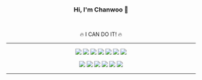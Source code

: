 <!--
**chanCo1/chanCo1** is a ✨ _special_ ✨ repository because its `README.md` (this file) appears on your GitHub profile.

Here are some ideas to get you started:

- 🔭 I’m currently working on ...
- 🌱 I’m currently learning ...
- 👯 I’m looking to collaborate on ...
- 🤔 I’m looking for help with ...
- 💬 Ask me about ...
- 📫 How to reach me: ...
- 😄 Pronouns: ...
- ⚡ Fun fact: ...
-->

<h3 align="center">
  Hi, I'm Chanwoo 🙌
</h3>

<br />

<div align="center">
  
🔥 I CAN DO IT! 🔥
  
</div>

---

<div align="center">
  
<img src="https://img.shields.io/badge/HTML5-E34F26?style=flat-square&logo=HTML5&logoColor=fff"/> <img src="https://img.shields.io/badge/CSS3-1572B6?style=flat-square&logo=CSS3&logoColor=fff"/> <img src="https://img.shields.io/badge/Scss-CC6699?style=flat-square&logo=Sass&logoColor=fff"/> <img src="https://img.shields.io/badge/JavaScript-F7DF1E?style=flat-square&logo=JavaScript&logoColor=fff"/> <img src="https://img.shields.io/badge/React-61DAFB?style=flat-square&logo=React&logoColor=fff"/> <img src="https://img.shields.io/badge/Redux-764ABC?style=flat-square&logo=Redux&logoColor=fff"/> <img src="https://img.shields.io/badge/Node.js-339933?style=flat-square&logo=Node.js&logoColor=fff"/>

<img src="https://img.shields.io/badge/Apple-000000?style=flat-square&logo=Apple&logoColor=fff"/> <img src="https://img.shields.io/badge/iTerm2-000?style=flat-square&logo=iTerm2&logoColor=green"/> <img src="https://img.shields.io/badge/Visual Studio Code-007ACC?style=flat-square&logo=Visual Studio Code&logoColor=fff"/> <img src="https://img.shields.io/badge/Git-F05032?style=flat-square&logo=Git&logoColor=fff"/> <img src="https://img.shields.io/badge/GitHub-181717?style=flat-square&logo=GitHub&logoColor=fff"/> <a href="https://chan-co.tistory.com/" target="_blank"><img src="https://img.shields.io/badge/TISTORY-FFD400?style=flat-square&logo=TV Time&logoColor=fff"/></a>
  
</div>

---
